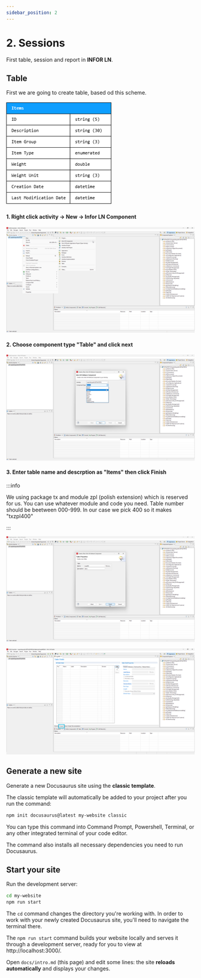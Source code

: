 ```yaml
---
sidebar_position: 2
---
```


# 2. Sessions

First table, session and report in **INFOR LN**.

## Table

First we are going to create table, based od this scheme.

![Items Table](./img/Items-table.png)

#### 1. Right click activity → New → Infor LN Component

![STEP 1](./img/step-001.png)

#### 2. Choose component type "Table" and click next

![STEP 2](./img/step-002.png)

#### 3. Enter table name and descrption as "Items" then click Finish

:::info

We using package tx and module zpl (polish extension) which is reserved for us. You can use whatever module and code you need.
Table number should be beetween 000-999. In our case we pick 400 so it makes "txzpl400"

:::


![STEP 3](./img/step-003.png)

![STEP 4](./img/step-004.png)

## Generate a new site

Generate a new Docusaurus site using the **classic template**.

The classic template will automatically be added to your project after you run the command:

```bash
npm init docusaurus@latest my-website classic
```

You can type this command into Command Prompt, Powershell, Terminal, or any other integrated terminal of your code editor.

The command also installs all necessary dependencies you need to run Docusaurus.

## Start your site

Run the development server:

```bash
cd my-website
npm run start
```

The `cd` command changes the directory you're working with. In order to work with your newly created Docusaurus site, you'll need to navigate the terminal there.

The `npm run start` command builds your website locally and serves it through a development server, ready for you to view at http://localhost:3000/.

Open `docs/intro.md` (this page) and edit some lines: the site **reloads automatically** and displays your changes.
